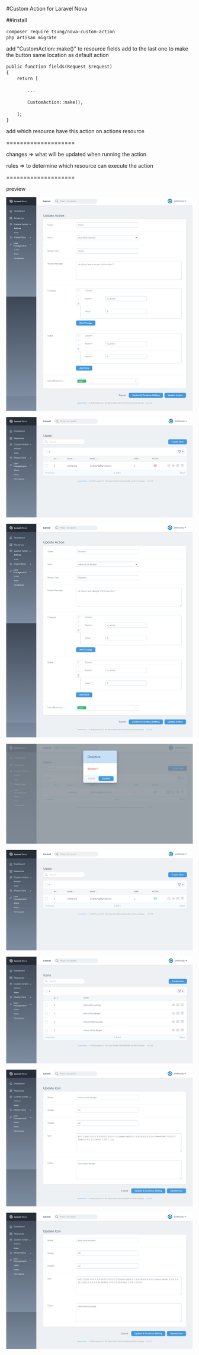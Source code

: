 #Custom Action for Laravel Nova

##install
```
composer require tsung/nova-custom-action
php artisan migrate
```

add "CustomAction::make()" to resource fields
add to the last one to make the button same location as default action

```
public function fields(Request $request)
{
    return [

        ...

        CustomAction::make(),

    ];
}
```

add which resource have this action on actions resource

====================

changes => what will be updated when running the action

rules => to determine which resource can execute the action

====================

preview

![active-action](https://github.com/anditsung/nova-custom-action/blob/master/preview/active-action.png?raw=true)

![active-user](https://github.com/anditsung/nova-custom-action/blob/master/preview/active-user.png?raw=true)

![deactive-action](https://github.com/anditsung/nova-custom-action/blob/master/preview/deactive-action.png?raw=true)

![deactive-modal](https://github.com/anditsung/nova-custom-action/blob/master/preview/deactive-modal.png?raw=true)

![deactive-user](https://github.com/anditsung/nova-custom-action/blob/master/preview/deactive-user.png?raw=true)

![icons](https://github.com/anditsung/nova-custom-action/blob/master/preview/icons.png?raw=true)

![minus-circle-danger-icon](https://github.com/anditsung/nova-custom-action/blob/master/preview/minus-circle-danger-icon.png?raw=true)

![plus-circle-success-icon](https://github.com/anditsung/nova-custom-action/blob/master/preview/plus-circle-success-icon.png?raw=true)
